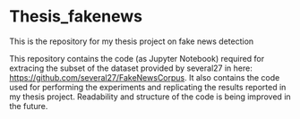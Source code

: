 # Thesis_fakenews
This is the repository for my thesis project on fake news detection

This repository contains the code (as Jupyter Notebook) required for extracing the subset of the dataset provided by several27 in here: https://github.com/several27/FakeNewsCorpus. 
It also contains the code used for performing the experiments and replicating the results reported in my thesis project. Readability and structure of the code is being improved in the future. 
